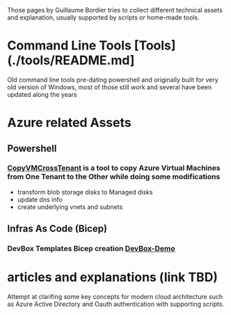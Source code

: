 <html>
<meta name="google-site-verification" content="O6a3XUVrky2UH1ImDuQMycZhvLMpAyacOcNat0iIdhk" />
</html>

Those pages by Guillaume Bordier tries to collect different technical assets and explanation, usually supported by scripts or home-made tools.

# Command Line Tools [Tools](./tools/README.md]

Old command line tools pre-dating powershell and originally built for very old version of Windows, most of those still work and several have been updated along the years


# Azure related Assets
## Powershell 
### [CopyVMCrossTenant](https://github.com/gbordier/CopyVMCrossTenant) is a tool to copy Azure Virtual Machines from One Tenant to the Other while doing some modifications 
- transform blob storage disks to Managed disks
- update dns info
- create underlying vnets and subnets

  
## Infras As Code (Bicep)
### DevBox Templates Bicep creation  [DevBox-Demo](https://github.com/gbordier/devbox-demo)

# articles and explanations (link TBD)
Attempt at clarifing some key concepts for modern cloud architecture such as Azure Active Directory and Oauth authentication with supporting scripts.
